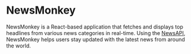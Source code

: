 # NewsMonkey
NewsMonkey is a React-based application that fetches and displays top headlines from various news categories in real-time. Using the [NewsAPI](https://newsapi.org/), NewsMonkey helps users stay updated with the latest news from around the world.
